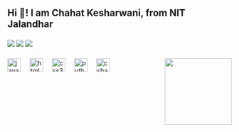 <h2 align="left">Hi 👋! I am Chahat Kesharwani, from NIT Jalandhar</h2>

###
![](https://github-readme-stats.vercel.app/api?username=chahatkesh&theme=dark&hide_border=true&include_all_commits=true&count_private=false)
![](https://github-readme-stats.vercel.app/api/top-langs/?username=chahatkesh&theme=dark&hide_border=true&include_all_commits=true&count_private=false&layout=compact)
![](https://github-readme-streak-stats.herokuapp.com/?user=chahatkesh&theme=dark&hide_border=true)<br/>
###

<img align="right" height="150" src="https://i.imgflip.com/65efzo.gif"  />
<div align="left">
  <img src="https://cdn.jsdelivr.net/gh/devicons/devicon/icons/javascript/javascript-original.svg" height="30" alt="javascript logo"  />
  <img width="12" />
  <img src="https://cdn.jsdelivr.net/gh/devicons/devicon/icons/html5/html5-original.svg" height="30" alt="html5 logo"  />
  <img width="12" />
  <img src="https://cdn.jsdelivr.net/gh/devicons/devicon/icons/css3/css3-original.svg" height="30" alt="css3 logo"  />
  <img width="12" />
  <img src="https://cdn.jsdelivr.net/gh/devicons/devicon/icons/python/python-original.svg" height="30" alt="python logo"  />
  <img width="12" />
  <img src="https://cdn.jsdelivr.net/gh/devicons/devicon/icons/csharp/csharp-original.svg" height="30" alt="csharp logo"  />
</div>
<br clear="both">
